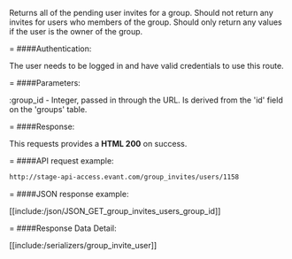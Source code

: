 <!-- --- title: GET /group_invites/users/:group_id -->

Returns all of the pending user invites for a group. Should not return any invites for users who members of the group. Should only return any values if the user is the owner of the group.

=
####Authentication:

The user needs to be logged in and have valid credentials to use this route.

=
####Parameters:

:group_id - Integer, passed in through the URL. Is derived from the 'id' field on the 'groups' table.

=
####Response:

This requests provides a <strong>HTML 200</strong> on success.

=
####API request example:
```html
http://stage-api-access.evant.com/group_invites/users/1158
```

=
####JSON response example:

[[include:/json/JSON_GET_group_invites_users_group_id]]

=
####Response Data Detail:

[[include:/serializers/group_invite_user]]